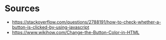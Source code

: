 # Sources
* https://stackoverflow.com/questions/2788191/how-to-check-whether-a-button-is-clicked-by-using-javascript
* https://www.wikihow.com/Change-the-Button-Color-in-HTML
